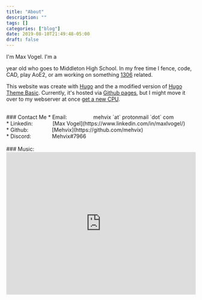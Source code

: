 ```yaml
---
title: "About"
description: ""
tags: []
categories: ["blog"]
date: 2019-08-10T21:49:48-05:00
draft: false
---
```




I'm Max Vogel. I'm a 
<script>
var today = new Date();
var date_to_reply = new Date(1027728000000);
var timeinmilisec = date_to_reply.getTime() - today.getTime();
document.write(-Math.ceil(timeinmilisec / (31556952000.0004)));
</script>
year old who goes to Middleton High School. In my free time I fence, code, CAD, play AoE2, or am working on something [1306](https://www.team1306.com) related.


This website was create with [Hugo](https://gohugo.io/) and the a modified version of [Hugo Theme Basic](https://github.com/siegerts/hugo-theme-basic). Currently, it's hosted via [Github pages](github.com/mehvix/mehvix.com), but I might move it over to my webserver at once [get a new CPU](/media/cpu.jpg).


<br>
### Contact Me
* Email:&ensp;&ensp;&ensp;&ensp;&ensp;&ensp;&ensp;&ensp;&ensp;&ensp;mehvix `at` protonmail `dot` com<br>
* Linkedin:&ensp;&ensp;&ensp;&ensp;&ensp;&ensp;&ensp;  [Max Vogel](https://www.linkedin.com/in/maxlvogel/)<br>
* Github:&ensp;&ensp;&ensp;&ensp;&ensp;&ensp;&ensp;&ensp;&ensp;[Mehvix](https://github.com/mehvix)<br>
* Discord:&ensp;&ensp;&ensp;&ensp;&ensp;&ensp;&ensp;&ensp;Mehvix#7966<br>


<br>
### Music:
<iframe src="https://open.spotify.com/embed/playlist/2uEoR9SXgtMSgjIjgohVnz" width="100%" height="380em" frameborder="0" allowtransparency="true" allow="encrypted-media"></iframe>